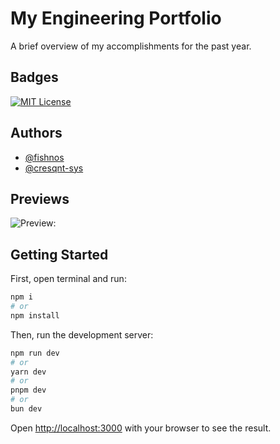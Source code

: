 
# My Engineering Portfolio

A brief overview of my accomplishments for the past year.
## Badges

[![MIT License](https://img.shields.io/badge/License-MIT-green.svg)](https://choosealicense.com/licenses/mit/)


## Authors

- [@fishnos](https://www.github.com/fishnos)
- [@cresqnt-sys](https://www.github.com/cresqnt-sys)


## Previews

![Preview:](https://github.com/fishnos/image-storage/blob/main/images/eng-portfolio/app-ss.png?raw=true)

## Getting Started

First, open terminal and run:

```bash
npm i
# or
npm install
```

Then, run the development server:

```bash
npm run dev
# or
yarn dev
# or
pnpm dev
# or
bun dev
```

Open [http://localhost:3000](http://localhost:3000) with your browser to see the result.
